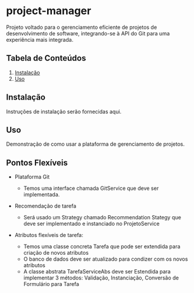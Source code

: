 # project-manager

Projeto voltado para o gerenciamento eficiente de projetos de desenvolvimento de software, integrando-se à API do Git para uma experiência mais integrada.

## Tabela de Conteúdos

1. [Instalação](#instalação)
2. [Uso](#uso)


## Instalação

Instruções de instalação serão fornecidas aqui.

## Uso

Demonstração de como usar a plataforma de gerenciamento de projetos.

## Pontos Flexíveis

- Plataforma Git
  - Temos uma interface chamada GitService que deve ser implementada.

- Recomendação de tarefa
  - Será usado um Strategy chamado Recommendation Stategy que deve ser implementado e instanciado no ProjetoService

- Atributos flexíveis de tarefa:
  - Temos uma classe concreta Tarefa que pode ser extendida para criação de novos atributos
  - O banco de dados deve ser atualizado para condizer com os novos atributos
  - A classe abstrata TarefaServiceAbs deve ser Estendida para implementar 3 métodos: Validação, Instanciação, Conversão de Formulário para Tarefa